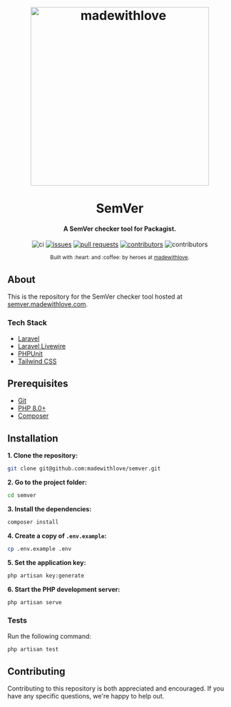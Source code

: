 <h1 align="center">
  <br>
  <a href="https://semver.madewithlove.com">
    <img src="https://static.madewithlove.com/logo/red/full.png" alt="madewithlove" width="400">
  </a>
  <br><br>
  SemVer
  <br>
</h1>

<h4 align="center">
A SemVer checker tool for Packagist.
</h4>

<div align="center">

![ci](https://github.com/madewithlove/semver/actions/workflows/ci.yml/badge.svg)
[![issues](https://img.shields.io/github/issues/madewithlove/semver)](https://github.com/madewithlove/semver/issues)
[![pull requests](https://img.shields.io/github/issues-pr/madewithlove/semver)](https://github.com/madewithlove/semver/pulls)
[![contributors](https://img.shields.io/github/contributors/madewithlove/semver)](https://github.com/madewithlove/semver/graphs/contributors)
![contributors](https://img.shields.io/badge/contributions-welcome-brightgreen)

</div>

<div align="center">
  <sub>Built with :heart:︎ and :coffee: by heroes at <a href="https://madewithlove.com">madewithlove</a>.</sub>
</div>

## About

This is the repository for the SemVer checker tool hosted at [semver.madewithlove.com](https://semver.madewithlove.com).

### Tech Stack

- [Laravel](https://laravel.com)
- [Laravel Livewire](https://laravel-livewire.com)
- [PHPUnit](https://phpunit.de)
- [Tailwind CSS](https://tailwindcss.com)

## Prerequisites

- [Git](https://git-scm.com)
- [PHP 8.0+](https://www.php.net)
- [Composer](https://getcomposer.org)

## Installation

**1. Clone the repository:**

```bash
git clone git@github.com:madewithlove/semver.git
```

**2. Go to the project folder:**

```bash
cd semver
```

**3. Install the dependencies:**

```bash
composer install
```

**4. Create a copy of `.env.example`:**

```bash
cp .env.example .env
```

**5. Set the application key:**

```bash
php artisan key:generate
```

**6. Start the PHP development server:**

```bash
php artisan serve
```

### Tests

Run the following command:

```bash
php artisan test
```

## Contributing

Contributing to this repository is both appreciated and encouraged. If you have any specific questions, we're happy to help out.
